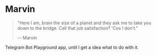 # Marvin

> "Here I am, brain the size of a planet and they ask me to take you down to the bridge. Call that job satisfaction? 'Cos I don't."
>
> -- Marvin

Telegram Bot Playground app, until I get a idea what to do with it.
